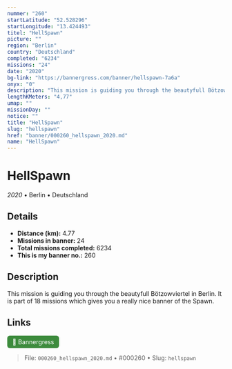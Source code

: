 ```yaml
---
nummer: "260"
startLatitude: "52.528296"
startLongitude: "13.424493"
titel: "HellSpawn"
picture: ""
region: "Berlin"
country: "Deutschland"
completed: "6234"
missions: "24"
date: "2020"
bg-link: "https://bannergress.com/banner/hellspawn-7a6a"
onyx: "0"
description: "This mission is guiding you through the beautyfull Bötzowviertel in Berlin. It is part of 18 missions which gives you a really nice banner of the Spawn."
lengthKMeters: "4,77"
umap: ""
missionDay: ""
notice: ""
title: "HellSpawn"
slug: "hellspawn"
href: "banner/000260_hellspawn_2020.md"
name: "HellSpawn"
---
```

# HellSpawn

*2020* • Berlin • Deutschland





## Details
- **Distance (km):** 4.77
- **Missions in banner:** 24
- **Total missions completed:** 6234
- **This is my banner no.:** 260



## Description
This mission is guiding you through the beautyfull Bötzowviertel in Berlin. It is part of 18 missions which gives you a really nice banner of the Spawn.



## Links
<a href="https://bannergress.com/banner/hellspawn-7a6a" target="_blank" style="display:inline-block;margin-right:8px;padding:6px 12px;background:#3c8b3c;color:#fff;text-decoration:none;border-radius:6px;">🔗 Bannergress</a>



> File: `000260_hellspawn_2020.md` • #000260 • Slug: `hellspawn`
